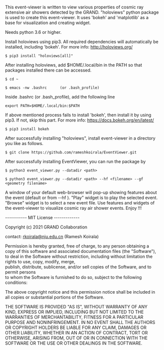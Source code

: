 This event-viewer is written to view various properties of cosmic ray extensive air showers detected by the GRAND.
"holoviews" python package is used to create this event-viewer. It uses 'bokeh' and 'matplotlib' as a base for visualization and creating widget.

Needs python 3.6 or higher.

Install holoviews using pip3. All required dependencies will automatically be installed, including 'bokeh'.
For more info: http://holoviews.org/

  	$ pip3 install "holoviews[all]" 
  
  
After installing holoviews, add $HOME/.local/bin in the PATH so that packages installed there can be accessed.

  	$ cd ~
  
  	$ emacs -nw .bashrc      (or .bash_profile)
  
Inside .bashrc (or .bash_profile), add the following line

    export PATH=$HOME/.local/bin:$PATH


If above mentioned process fails to install 'bokeh', then install it by using pip3. If not, skip this part.
For more info: https://docs.bokeh.org/en/latest/

  	$ pip3 install bokeh 


After successfully installing "holoviews", install event-viewer in a directory you like as follows.
  
  	$ git clone https://github.com/rameshkoirala/EventViewer.git
  
After successfully installing EventViewer, you can run the package by

  	$ python3 event_viewer.py --datadir <path>
	
  	$ python3 event_viewer.py --datadir <path> --hf <filename> --gf <geometry filename>

A window of your default web-browser will pop-up showing features about the event (default or from --hf <file>). 
"Play" widget is to play the selected event. "Browse" widget is to select a new event file. 
Use features and widgets of the event-viewer to visualize cosmic ray air shower events. Enjoy !!!


----------- MIT License -------------
	
Copyright (c) 2021 GRAND Collaboration
	
contact: rkoirala@nju.edu.cn (Ramesh Koirala)

	
Permission is hereby granted, free of charge, to any person obtaining a copy of this 
software and associated documentation files (the "Software"), to deal in the Software 
without restriction, including without limitation the rights to use, copy, modify, merge,	
publish, distribute, sublicense, and/or sell copies of the Software, and to permit persons	
to whom the Software is furnished to do so, subject to the following conditions:


The above copyright notice and this permission notice shall be included in all copies or substantial portions of the Software. 
	

THE SOFTWARE IS PROVIDED "AS IS", WITHOUT WARRANTY OF ANY KIND, EXPRESS OR IMPLIED, 
INCLUDING BUT NOT LIMITED TO THE WARRANTIES OF MERCHANTABILITY, FITNESS FOR A PARTICULAR 
PURPOSE AND NONINFRINGEMENT. IN NO EVENT SHALL THE AUTHORS OR COPYRIGHT HOLDERS BE LIABLE 
FOR ANY CLAIM, DAMAGES OR OTHER LIABILITY, WHETHER IN AN ACTION OF CONTRACT, TORT OR 
OTHERWISE, ARISING FROM, OUT OF OR IN CONNECTION WITH THE SOFTWARE OR THE USE OR OTHER 
DEALINGS IN THE SOFTWARE.
